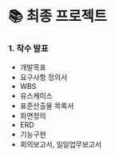 # 📚 최종 프로젝트 

### 1. 착수 발표 
- 개발목표 
- 요구사항 정의서
- WBS
- 유스케이스 
- 표준산출물 목록서 
- 화면정의
- ERD
- 기능구현
- 회의보고서, 일일업무보고서
